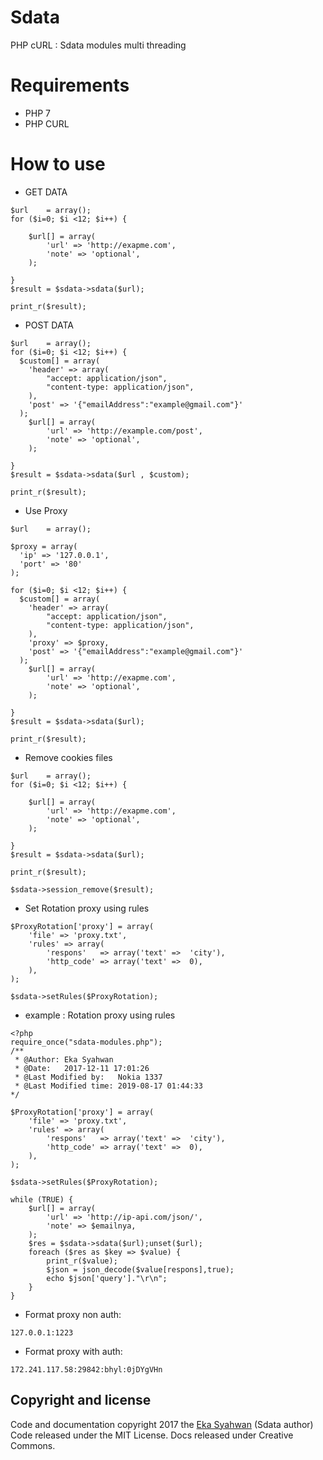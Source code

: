 # Sdata 
PHP cURL : Sdata modules multi threading

# Requirements
- PHP 7
- PHP CURL

# How to use 

* GET DATA
```
$url 	= array(); 
for ($i=0; $i <12; $i++) { 

	$url[] = array(
		'url' => 'http://exapme.com',
		'note' => 'optional', 
	);

}
$result = $sdata->sdata($url);

print_r($result);

```

* POST DATA
```
$url 	= array(); 
for ($i=0; $i <12; $i++) { 
  $custom[] = array(
    'header' => array(
        "accept: application/json",
        "content-type: application/json",
    ),
    'post' => '{"emailAddress":"example@gmail.com"}'
  );
	$url[] = array(
		'url' => 'http://example.com/post',
		'note' => 'optional', 
	);

}
$result = $sdata->sdata($url , $custom);

print_r($result);

```
* Use Proxy

```
$url 	= array(); 

$proxy = array(
  'ip' => '127.0.0.1',
  'port' => '80'
);

for ($i=0; $i <12; $i++) { 
  $custom[] = array(
    'header' => array(
        "accept: application/json",
        "content-type: application/json",
    ),
    'proxy' => $proxy,
    'post' => '{"emailAddress":"example@gmail.com"}'
  );
	$url[] = array(
		'url' => 'http://exapme.com',
		'note' => 'optional', 
	);

}
$result = $sdata->sdata($url);

print_r($result);

```

* Remove cookies files
```
$url 	= array(); 
for ($i=0; $i <12; $i++) { 

	$url[] = array(
		'url' => 'http://exapme.com',
		'note' => 'optional', 
	);

}
$result = $sdata->sdata($url);

print_r($result);

$sdata->session_remove($result);

```

* Set Rotation proxy using rules

```
$ProxyRotation['proxy'] = array(
	'file' => 'proxy.txt',
	'rules' => array(
		'respons' 	=> array('text' =>  'city'), 
		'http_code' => array('text' =>  0), 
	), 
);

$sdata->setRules($ProxyRotation);
```
* example : Rotation proxy using rules
```
<?php
require_once("sdata-modules.php");
/**
 * @Author: Eka Syahwan
 * @Date:   2017-12-11 17:01:26
 * @Last Modified by:   Nokia 1337
 * @Last Modified time: 2019-08-17 01:44:33
*/

$ProxyRotation['proxy'] = array(
	'file' => 'proxy.txt',
	'rules' => array(
		'respons' 	=> array('text' =>  'city'), 
		'http_code' => array('text' =>  0), 
	), 
);

$sdata->setRules($ProxyRotation);

while (TRUE) {
	$url[] = array(
		'url' => 'http://ip-api.com/json/',
		'note' => $emailnya, 
	);
	$res = $sdata->sdata($url);unset($url);
	foreach ($res as $key => $value) {
		print_r($value);
		$json = json_decode($value[respons],true);
		echo $json['query']."\r\n";
	}
}
```

* Format proxy non auth: 

```
127.0.0.1:1223
```

* Format proxy with auth: 

```
172.241.117.58:29842:bhyl:0jDYgVHn
```


## Copyright and license

Code and documentation copyright 2017 the [Eka Syahwan](https://facebook.com/eka.syahwan.id) (Sdata author) Code released under the MIT License. Docs released under Creative Commons.
